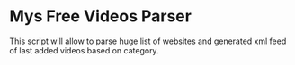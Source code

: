 <h1>Mys Free Videos Parser</h1>
<p>This script will allow to parse huge list of websites and generated xml feed of last added videos based on category.</p>

